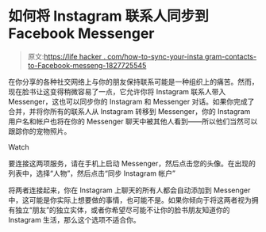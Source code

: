# 如何将 Instagram 联系人同步到 Facebook Messenger

> 原文:[https://life hacker . com/how-to-sync-your-insta gram-contacts-to-Facebook-messeng-1827725545](https://lifehacker.com/how-to-sync-your-instagram-contacts-to-facebook-messeng-1827725545)

在你分享的各种社交网络上与你的朋友保持联系可能是一种组织上的痛苦。然而，现在脸书让这变得稍微容易了一点，它允许你将 Instagram 联系人带入 Messenger，这也可以同步你的 Instagram 和 Messenger 对话。如果你完成了合并，并将你所有的联系人从 Instagram 转移到 Messenger，你的 Instagram 用户名和帐户也将在你的 Messenger 聊天中被其他人看到——所以他们当然可以跟踪你的宠物照片。

Watch

要连接这两项服务，请在手机上启动 Messenger，然后点击您的头像。在出现的列表中，选择“人物”，然后点击“同步 Instagram 帐户”

将两者连接起来，你在 Instagram 上聊天的所有人都会自动添加到 Messenger 中，这可能是你实际上想要做的事情，也可能不是。如果你倾向于将这两者视为拥有独立“朋友”的独立实体，或者你希望尽可能不让你的脸书朋友知道你的 Instagram 生活，那么这个选项不适合你。